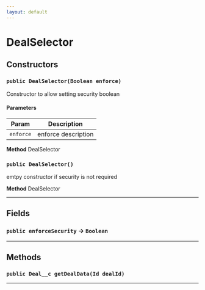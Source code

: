```yaml
---
layout: default
---
```

# DealSelector
## Constructors
### `public DealSelector(Boolean enforce)`

Constructor to allow setting security boolean

#### Parameters

|Param|Description|
|---|---|
|`enforce`|enforce description|


**Method** DealSelector

### `public DealSelector()`

emtpy constructor if security is not required


**Method** DealSelector

---
## Fields

### `public enforceSecurity` → `Boolean`


---
## Methods
### `public Deal__c getDealData(Id dealId)`
---
